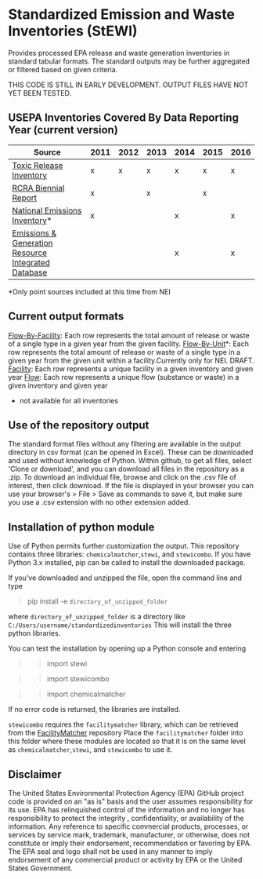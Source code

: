 # Standardized Emission and Waste Inventories (StEWI)
Provides processed EPA release and waste generation inventories in standard tabular formats. 
The standard outputs may be further aggregated or filtered based on given criteria. 

THIS CODE IS STILL IN EARLY DEVELOPMENT. OUTPUT FILES HAVE NOT YET BEEN TESTED.

## USEPA Inventories Covered By Data Reporting Year (current version)
|Source|2011|2012|2013|2014|2015|2016|
|--|--|--|--|--|--|--|
|[Toxic Release Inventory](https://www.epa.gov/toxics-release-inventory-tri-program)|x|x|x|x|x|x|
|[RCRA Biennial Report](https://www.epa.gov/hwgenerators/biennial-hazardous-waste-report)|x||x||x||
|[National Emissions Inventory](https://www.epa.gov/air-emissions-inventories/national-emissions-inventory-nei)*|x|||x||x|
|[Emissions & Generation Resource Integrated Database](https://www.epa.gov/energy/emissions-generation-resource-integrated-database-egrid)||||x||x|

*Only point sources included at this time from NEI

## Current output formats
[Flow-By-Facility](./format%20specs/FlowByFacility.md): Each row represents the total amount of release or waste of a single type in a given year from the given facility.
[Flow-By-Unit](./format%20specs/FlowByUnit.md)*: Each row represents the total amount of release or waste of a single type in a given year from the given unit within a facility.Currently only for NEI. DRAFT.
[Facility](./format%20specs/Facility.md): Each row represents a unique facility in a given inventory and given year
[Flow](./format%20specs/Flow.md):  Each row represents a unique flow (substance or waste) in a given inventory and given year

* not available for all inventories

## Use of the repository output
The standard format files without any filtering are available in the output directory in csv format (can be opened in Excel). These can be downloaded and used without knowledge of Python.
Within github, to get all files, select 'Clone or download', and you can download all files in the repository as a .zip.
To download an individual file, browse and click on the .csv file of interest, then click download. 
If the file is displayed in your browser you can use your browser's > File > Save as 
commands to save it, but make sure you use a .csv extension with no other extension added.

## Installation of python module
Use of Python permits further customization the output.
This repository contains three libraries: `chemicalmatcher`,`stewi`, and `stewicombo`. If you have Python 3.x installed, 
pip can be called to install the downloaded package. 

If you've downloaded and unzipped the file, open the command line and type
>pip install -e `directory_of_unzipped_folder`

where `directory_of_unzipped_folder` is a directory like `C:/Users/username/standardizedinventories`
This will install the three python libraries.

You can test the installation by opening up a Python console and entering
>> import stewi

>> import stewicombo

>> import chemicalmatcher

If no error code is returned, the libraries are installed.

`stewicombo` requires the `facilitymatcher` library, which can be retrieved from the [FacilityMatcher](http://www.github.com/useps/facilitymatcher) repository
Place the `facilitymatcher` folder into this folder where these modules are located so that it is on the same level as `chemicalmatcher`,`stewi`, and `stewicombo` to use it.

## Disclaimer
The United States Environmental Protection Agency (EPA) GitHub project code is provided on an "as is" basis 
and the user assumes responsibility for its use.  EPA has relinquished control of the information and no longer 
has responsibility to protect the integrity , confidentiality, or availability of the information. 
Any reference to specific commercial products, processes, or services by service mark, trademark, manufacturer, 
or otherwise, does not constitute or imply their endorsement, recommendation or favoring by EPA.  
The EPA seal and logo shall not be used in any manner to imply endorsement of any commercial product or activity 
by EPA or the United States Government.
